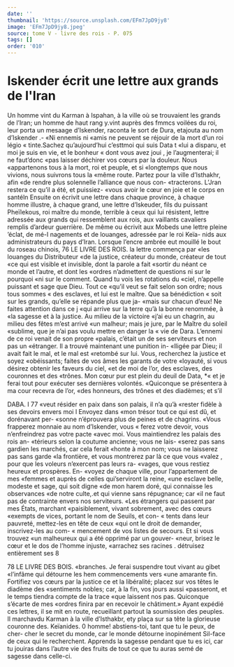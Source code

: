 ```yaml
---
date: ''
thumbnail: 'https://source.unsplash.com/EFm7JpD9jy8'
image: 'EFm7JpD9jy8.jpeg'
source: tome V - livre des rois - P. 075
tags: []
order: '010'
---
```


# Iskender écrit une lettre aux grands de l'Iran

Un homme vint du Karman à Ispahan, à la ville
où se trouvaient les grands de l’Iran; un homme de
haut rang y.vint auprès des fmmcs voilées du roi,
leur porta un mesaage d’Iskender, raconta le sort de
Dura, etajouta au nom d’Iskender .- «Ni ennemis ni «amis ne peuvent se réjouir de la mort d’un roi légio
« tinte.Sachez qu’aujourd’hui c’esttmoi qui suis Data t
«lui a disparu, et moi je suis en vie, et le bonheur « dont vous avez joui , je l’augmenterai; il ne faut’donc
«pas laisser déchirer vos cœurs par la douleur. Nous «appartenons tous à la mort, roi et peuple, et si «longtemps que nous vivions, nous suivrons tous la «même route. Partez pour la ville d’Isthakhr, afin
«de rendre plus solennelle l’alliance que nous con- «tracterons. L’Jran restera ce qu’il a été, et puissiez-
«vous avoir le cœur en joie et le corps en santéln Ensuite on écrivit une lettre dans chaque province, à chaque homme illustre, à chaque grand, une lettre
d’lskeuder, fils du puissant Pheïlekous, roi maître du
monde, terrible à ceux qui lui résistent, lettre adressée
aux grands qui ressemblent aux rois, aux vaillants cavaliers remplis d’ardeur guerrière. De même ou
écrivit aux Mobeds une lettre pleine ’éclat, de mé-I nagements et de louanges, adressée par le roi Keïa- nids aux administrateurs du pays d’Iran. Lorsque l’encre ambrée eut mouillé le bout du roseau chinois,
76 LE LIVRE DES ROIS.
la lettre commença par «les louanges du Distributeur «de la justice, créateur du monde, créateur de tout
«ce qui est visible et invisible, dont la parole a fait «sortir du néant ce monde et l’autre, et dont les «ordres n’admettent de questions ni sur le pourquoi «ni sur le comment. Quand tu vois les rotations du «ciel, n’appelle puissant et sage que Dieu. Tout ce «qu’il veut se fait selon son ordre; nous tous sommes
« des esclaves, et lui est le maître. Que sa bénédiction
« soit sur les grands, qu’elle se répande plus que ja- «mais sur chacun d’eux! Ne faites attention dans ce
j «qui arrive sur la terre qu’à la bonne renommée, à
«la sagesse et à la justice. Au milieu de la victoire «j’ai eu un chagrin, au milieu des fêtes m’est arrivé
«un malheur; mais je jure, par le Maître du soleil «sublime, que je n’ai pas voulu mettre en danger la « vie de Dara. L’ennemi de ce roi venait de son propre «palais, c’était un de ses serviteurs et non pas un «étranger. Il a trouvé maintenant une punition in- «lligée par Dieu; il avait fait le mal, et le mal est «retombé sur lui. Vous, recherchez la justice et soyez «obéissants; faites de vos âmes les garants de votre «loyauté, si vous désirez obtenir les faveurs du ciel, «et de moi de l’or, des esclaves, des couronnes et des «trônes. Mon cœur pur est plein du deuil de Data,
\*« et je ferai tout pour exécuter ses dernières volontés. «Quiconque se présentera à ma cour recevra de l’or, «des honneurs, des trônes et des diadèmes; et s’il

DABA. I 77 «veut résider en paix dans son palais, il n’a qu’à
«rester fidèle à ses devoirs envers moi l Envoyez dans «mon trésor tout ce qui est dû, et dorénavant per- «sonne n’éprouvera plus de peines et de chagrins. «Vous frapperez monnaie au nom d’lskender, vous « ferez votre devoir, vous n’enfreindrez pas votre pacte
«avec moi. Vous maintiendrez les palais des rois an- «térieurs selon la coutume ancienne; vous ne lais- «serez pas sans gardien les marchés, car cela ferait «honte à mon nom; vous ne laisserez pas sans garde «la frontière, et vous montrerez par là ce que vous «valez , pour que les voleurs n’exercent pas leurs ra- «vages, que vous restiez heureux et prospères. En- «voyez de chaque ville, pour l’appartement de mes «femmes et auprès de celles qui’serviront la reine, «une esclave belle, modeste et sage, qui soit digne «de mon harem doré, qui connaisse les observances «de notre culte,.et qui vienne sans répugnance; car «il ne faut pas de contrainte envers nos serviteurs. «Les étrangers qui passent par mes États, marchant «paisiblement, vivant sobrement, avec des cœurs «exempts de vices, portant le nom de Seuils, et con- « tents dans leur pauvreté, mettez-les en tête de ceux «qui ont le droit de demander, inscrivez-les au com- « mencement de vos listes de secours. Et si vous trouvez «un malheureux qui a été opprimé par un gouver-
«neur, brisez le cœur et le dos de l’homme injuste, «arrachez ses racines . détruisez entièrement ses
8

78 LE LIVRE DES BOIS.
«branches. Je ferai suspendre tout vivant au gibet «l’infâme qui détourne les hem commencements vers
«une amarante fin. Fortifiez vos cœurs par la justice ce et la libéralité; placez sur vos têtes le diadème des
«sentiments nobles; car, à la fin, vos jours aussi «passeront, et le temps tiendra compte de la trace «que laissent nos pas. Quiconque s’écarte de mes «ordres finira par en recevoir le châtiment.»
Ayant expédié ces lettres, il se mit en route, recueillant partout la soumission des peuples. Il marchavdu Karman à la ville d’Isthakbr, ety plaça
sur sa tête la glorieuse couronne des. Keïanides. 0 homme! abstiens-toi, tant que tu le peux, de cher- cher le secret du monde, car le monde détourne inopinément Sil-face de ceux qui le recherchent. Apprends la sagesse pendant que tu es ici, car tu jouiras dans l’autre vie des fruits de tout ce que tu auras semé de sagesse dans celle-ci.
